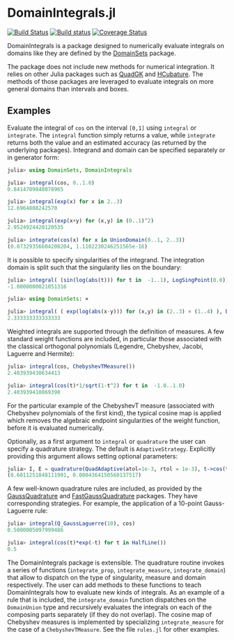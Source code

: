 # DomainIntegrals.jl

[![Build Status](https://travis-ci.org/JuliaApproximation/DomainIntegrals.jl.svg?branch=master)](https://travis-ci.org/JuliaApproximation/DomainIntegrals.jl)
[![Build status](https://ci.appveyor.com/api/projects/status/gc75y13g0kerxll8?svg=true)](https://ci.appveyor.com/project/dlfivefifty/domainintegrals-jl)
[![Coverage Status](https://coveralls.io/repos/github/JuliaApproximation/DomainIntegrals.jl/badge.svg)](https://coveralls.io/github/JuliaApproximation/DomainIntegrals.jl)


DomainIntegrals is a package designed to numerically evaluate integrals on
domains like they are defined by the [DomainSets](https://github.com/JuliaApproximation/DomainSets.jl) package.

The package does not include new methods for numerical integration. It relies
on other Julia packages such as [QuadGK](https://github.com/JuliaMath/QuadGK.jl) and [HCubature](https://github.com/JuliaMath/HCubature.jl). The methods of those packages
are leveraged to evaluate integrals on more general domains than intervals and
boxes.


## Examples

Evaluate the integral of `cos` on the interval `[0,1]` using `integral` or `integrate`. The `integral` function simply returns a value, while `integrate`
returns both the value and an estimated accuracy (as returned by the underlying packages). Integrand and domain can be specified separately or in generator
form:
```julia
julia> using DomainSets, DomainIntegrals

julia> integral(cos, 0..1.0)
0.8414709848078965

julia> integral(exp(x) for x in 2..3)
12.6964808242570

julia> integral(exp(x+y) for (x,y) in (0..1)^2)
2.9524924420120535

julia> integrate(cos(x) for x in UnionDomain(0..1, 2..3))
(0.07329356604208204, 1.1102230246251565e-16)
```

It is possible to specify singularities of the integrand. The integration domain is split such that the singularity lies on the boundary:
```julia
julia> integral( (sin(log(abs(t))) for t in  -1..1), LogSingPoint(0.0))
-1.0000000021051316

julia> using DomainSets: ×

julia> integral( ( exp(log(abs(x-y))) for (x,y) in (2..3) × (1..4) ), DiagonallySingular())
2.333333333333333
```

Weighted integrals are supported through the definition of measures. A few standard weight functions are included, in particular those associated with the classical orthogonal polynomials (Legendre, Chebyshev, Jacobi, Laguerre and Hermite):
```julia
julia> integral(cos, ChebyshevTMeasure())
2.403939430634413

julia> integral(cos(t)*1/sqrt(1-t^2) for t in  -1.0..1.0)
2.403939410869398
```
For the particular example of the ChebyshevT measure (associated with Chebyshev polynomials of the first kind), the typical cosine map is applied which removes the algebraic endpoint singularities of the weight function, before it is evaluated numerically.

Optionally, as a first argument to `integral` or `quadrature` the user can specify a quadrature strategy. The default is `AdaptiveStrategy`. Explicitly providing this argument allows setting optional parameters:
```julia
julia> I, E = quadrature(QuadAdaptive(atol=1e-3, rtol = 1e-3), t->cos(t^2), 0..10)
(0.6011251848111901, 0.0004364150560137517)
```

A few well-known quadrature rules are included, as provided by the [GaussQuadrature](https://github.com/billmclean/GaussQuadrature.jl) and [FastGaussQuadrature](https://github.com/JuliaApproximation/FastGaussQuadrature.jl) packages. They have corresponding strategies. For example, the application of a 10-point Gauss-Laguerre rule:
```julia
julia> integral(Q_GaussLaguerre(10), cos)
0.5000005097999486

julia> integral(cos(t)*exp(-t) for t in HalfLine())
0.5
```


The DomainIntegrals package is extensible. The quadrature routine invokes a series of functions (`integrate_prop`, `integrate_measure`, `integrate_domain`) that allow to
dispatch on the type of singularity, measure and domain respectively. The user
can add methods to these functions to teach DomainIntegrals how to evaluate new kinds of integrals. As an example of a rule that is included, the `integrate_domain` function dispatches on the `DomainUnion` type and recursively evaluates the integrals on each of the composing parts separately (if they do not overlap). The cosine map of Chebyshev measures is implemented by specializing `integrate_measure` for the case of a `ChebyshevTMeasure`. See the file `rules.jl` for other examples.
